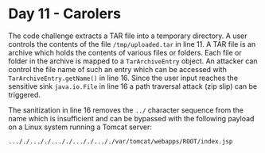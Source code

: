 # Day 11 - Carolers

The code challenge extracts a TAR file into a temporary directory. A
user controls the contents of the file `/tmp/uploaded.tar` in line 11. A
TAR file is an archive which holds the contents of various files or
folders. Each file or folder in the archive is mapped to a
`TarArchiveEntry` object. An attacker can control the file name of such
an entry which can be accessed with `TarArchiveEntry.getName()` in line
16. Since the user input reaches the sensitive sink `java.io.File` in
line 16 a path traversal attack (zip slip) can be triggered.

The sanitization in line 16 removes the `../` character sequence from
the name which is insufficient and can be bypassed with the following
payload on a Linux system running a Tomcat server:

```
..././..././..././..././..././var/tomcat/webapps/ROOT/index.jsp
```
